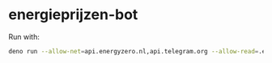 # energieprijzen-bot

Run with:

```bash
deno run --allow-net=api.energyzero.nl,api.telegram.org --allow-read=.env,.env.defaults,.env.example --allow-env index.ts
```
